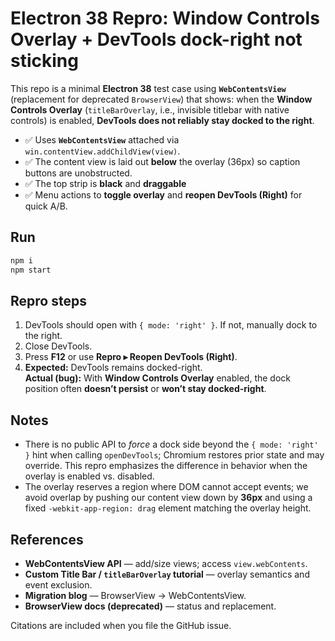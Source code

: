 # Electron 38 Repro: Window Controls Overlay + DevTools dock-right not sticking

This repo is a minimal **Electron 38** test case using **`WebContentsView`** (replacement for deprecated `BrowserView`) that shows: when the **Window Controls Overlay** (`titleBarOverlay`, i.e., invisible titlebar with native controls) is enabled, **DevTools does not reliably stay docked to the right**.

- ✅ Uses **`WebContentsView`** attached via `win.contentView.addChildView(view)`.
- ✅ The content view is laid out **below** the overlay (36px) so caption buttons are unobstructed.
- ✅ The top strip is **black** and **draggable**
- ✅ Menu actions to **toggle overlay** and **reopen DevTools (Right)** for quick A/B.

## Run

```bash
npm i
npm start
```

## Repro steps

1. DevTools should open with `{ mode: 'right' }`. If not, manually dock to the right.
2. Close DevTools.
3. Press **F12** or use **Repro ▸ Reopen DevTools (Right)**.
4. **Expected:** DevTools remains docked-right.  
   **Actual (bug):** With **Window Controls Overlay** enabled, the dock position often **doesn’t persist** or **won’t stay docked-right**.

## Notes

- There is no public API to *force* a dock side beyond the `{ mode: 'right' }` hint when calling `openDevTools`; Chromium restores prior state and may override. This repro emphasizes the difference in behavior when the overlay is enabled vs. disabled.
- The overlay reserves a region where DOM cannot accept events; we avoid overlap by pushing our content view down by **36px** and using a fixed `-webkit-app-region: drag` element matching the overlay height.

## References

- **WebContentsView API** — add/size views; access `view.webContents`.  
- **Custom Title Bar / `titleBarOverlay` tutorial** — overlay semantics and event exclusion.  
- **Migration blog** — BrowserView → WebContentsView.  
- **BrowserView docs (deprecated)** — status and replacement.

Citations are included when you file the GitHub issue.

